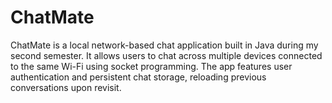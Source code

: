 # ChatMate
ChatMate is a local network-based chat application built in Java during my second semester. It allows users to chat across multiple devices connected to the same Wi-Fi using socket programming. The app features user authentication and persistent chat storage, reloading previous conversations upon revisit.
